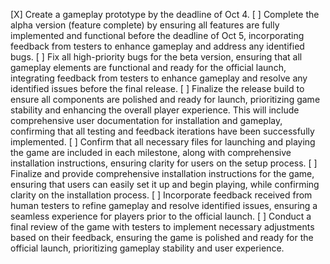[X] Create a gameplay prototype by the deadline of Oct 4.
[ ] Complete the alpha version (feature complete) by ensuring all features are fully implemented and functional before the deadline of Oct 5, incorporating feedback from testers to enhance gameplay and address any identified bugs.
[ ] Fix all high-priority bugs for the beta version, ensuring that all gameplay elements are functional and ready for the official launch, integrating feedback from testers to enhance gameplay and resolve any identified issues before the final release.
[ ] Finalize the release build to ensure all components are polished and ready for launch, prioritizing game stability and enhancing the overall player experience. This will include comprehensive user documentation for installation and gameplay, confirming that all testing and feedback iterations have been successfully implemented.
[ ] Confirm that all necessary files for launching and playing the game are included in each milestone, along with comprehensive installation instructions, ensuring clarity for users on the setup process.
[ ] Finalize and provide comprehensive installation instructions for the game, ensuring that users can easily set it up and begin playing, while confirming clarity on the installation process.
[ ] Incorporate feedback received from human testers to refine gameplay and resolve identified issues, ensuring a seamless experience for players prior to the official launch.
[ ] Conduct a final review of the game with testers to implement necessary adjustments based on their feedback, ensuring the game is polished and ready for the official launch, prioritizing gameplay stability and user experience.
